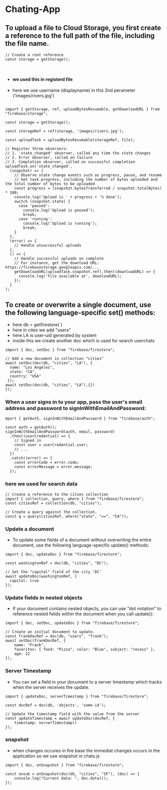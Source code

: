 # Chating-App



## To upload a file to Cloud Storage, you first create a reference to the full path of the file, including the file name.

```
// Create a root reference
const storage = getStorage();



```
- #### we used this in registerd file
- here we use username (displayname) in this 2nd perameter
    ('images/rivers.jpg')
```

import { getStorage, ref, uploadBytesResumable, getDownloadURL } from "firebase/storage";

const storage = getStorage();
                        
const storageRef = ref(storage, 'images/rivers.jpg');

const uploadTask = uploadBytesResumable(storageRef, file);

// Register three observers:
// 1. 'state_changed' observer, called any time the state changes
// 2. Error observer, called on failure
// 3. Completion observer, called on successful completion
uploadTask.on('state_changed', 
  (snapshot) => {
    // Observe state change events such as progress, pause, and resume
    // Get task progress, including the number of bytes uploaded and the total number of bytes to be uploaded
    const progress = (snapshot.bytesTransferred / snapshot.totalBytes) * 100;
    console.log('Upload is ' + progress + '% done');
    switch (snapshot.state) {
      case 'paused':
        console.log('Upload is paused');
        break;
      case 'running':
        console.log('Upload is running');
        break;
    }
  }, 
  (error) => {
    // Handle unsuccessful uploads
  }, 
  () => {
    // Handle successful uploads on complete
    // For instance, get the download URL: https://firebasestorage.googleapis.com/...
    getDownloadURL(uploadTask.snapshot.ref).then((downloadURL) => {
      console.log('File available at', downloadURL);
    });
  }
);
```




## To create or overwrite a single document, use the following language-specific set() methods:
- here db = getfirestore( )
- here in cites we add "users"
- here LA is user-uid generated by system
- inside this we create another doc which is used for search userchats

```
import { doc, setDoc } from "firebase/firestore"; 

// Add a new document in collection "cities"
await setDoc(doc(db, "cities", "LA"), {
  name: "Los Angeles",
  state: "CA",
  country: "USA"
 });
await setDoc(doc(db, "cities", "LA"),{})
});
```

### When a user signs in to your app, pass the user's email address and password to signInWithEmailAndPassword:

```
mport { getAuth, signInWithEmailAndPassword } from "firebase/auth";

const auth = getAuth();
signInWithEmailAndPassword(auth, email, password)
  .then((userCredential) => {
    // Signed in 
    const user = userCredential.user;
    // ...
  })
  .catch((error) => {
    const errorCode = error.code;
    const errorMessage = error.message;
  });

```

###  here we used for search data
```
// Create a reference to the cities collection
import { collection, query, where } from "firebase/firestore";
const citiesRef = collection(db, "cities");

// Create a query against the collection.
const q = query(citiesRef, where("state", "==", "CA"));
```

### Update a document
- To update some fields of a document without overwriting the entire document, use the following language-specific update() methods:

```
import { doc, updateDoc } from "firebase/firestore";

const washingtonRef = doc(db, "cities", "DC");

// Set the "capital" field of the city 'DC'
await updateDoc(washingtonRef, {
  capital: true
});
```


### Update fields in nested objects
- If your document contains nested objects, you can use "dot notation" to reference nested fields within the document when you call update():

```
import { doc, setDoc, updateDoc } from "firebase/firestore"; 

// Create an initial document to update.
const frankDocRef = doc(db, "users", "frank");
await setDoc(frankDocRef, {
    name: "Frank",
    favorites: { food: "Pizza", color: "Blue", subject: "recess" },
    age: 12
});
```


### Server Timestamp
- You can set a field in your document to a server timestamp which tracks when the server receives the update.

```
import { updateDoc, serverTimestamp } from "firebase/firestore";

const docRef = doc(db, 'objects', 'some-id');

// Update the timestamp field with the value from the server
const updateTimestamp = await updateDoc(docRef, {
    timestamp: serverTimestamp()
});

```

### snapshot
- when changes occures in fire base the immediat changes occurs in the application so we use snapshot in chats.js

```
import { doc, onSnapshot } from "firebase/firestore";

const unsub = onSnapshot(doc(db, "cities", "SF"), (doc) => {
    console.log("Current data: ", doc.data());
});
```